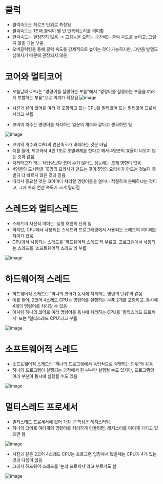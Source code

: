 # 클럭
- 클럭속도는 헤르츠 단위로 측정됨
- 클럭속도는 1초에 클럭이 몇 번 반복되는지를 의미함
- 클럭속도는 일정하지 않음 -> 고성능을 요하는 순간에는 클럭 속도를 높이고, 그렇지 않을 때는 낮춤.
- 오버클럭킹을 통해 클럭 속도를 강제적으로 높이는 것이 가능하지만, 그만큼 발열도 심해지기 때문에 권장되지 않음

# 코어와 멀티코어
- 오늘날의 CPU는 "명령어를 실행하는 부품"에서 "명령어를 실행하는 부품을 여러 개 포함하는 부품"으로 의미가 확장됨
![image](https://github.com/user-attachments/assets/9d046ec7-2036-44c1-8cab-dcddfcb75e3c)

- 사진과 같이 코어를 여러 개 포함하고 있는 CPU를 멀티코어 또는 멀티코어 프로세서라고 부름
- 코어의 개수는 명령어를 처리하는 일꾼의 개수와 같다고 생각하면 됨
  

![image](https://github.com/user-attachments/assets/d48b099b-a3d5-4479-bce1-bbd34e79c775)

- 코어의 개수와 CPU의 연산속도가 비례하는 것은 아님
- 예를 들어, 학교에서 4인 1조로 조별과제를 한다고 해서 4명분의 효율이 나오지 않는 것과 같음
- 처리하고자 하는 작업량보다 코어 수가 많아도 성능에는 크게 영향이 없음
- 4인분의 도시락을 10명의 요리사가 만드는 것이 5명의 요리사가 만드는 것보다 특별히 더 빠르지 않은 것과 같음
- 따라서 중요한 것은 코어마다 처리할 명령어들을 얼마나 적절하게 분배하냐는 것이고, 그에 따라 연산 속도가 크게 달라짐

# 스레드와 멀티스레드
- 스레드의 사전적 의미는 '실행 흐름의 단위'임
- 하지만, CPU에서 사용되는 스레드와 프로그래밍에서 사용되는 스레드의 의미에는 차이가 있음
- CPU에서 사용되는 스레드를 '하드웨어적 스레드'라 부르고, 프로그램에서 사용되는 스레드를 '소프트웨어적 스레드'라 부름

![image](https://github.com/user-attachments/assets/ebb0534b-50f2-4f85-a6cb-0561e4b5a98e)

# 하드웨어적 스레드
- 하드웨어적 스레드란 '하나의 코어가 동시에 처리하는 명령의 단위'와 같음
- 예를 들어, 2코어 4스레드 CPU는 명령어를 실행하는 부품 2개를 포함하고, 동시에 4개의 명령어를 처리할 수 있음
- 이처럼 하나의 코어로 여러 명령어를 동시에 처리하는 CPU를 '멀티스레드 프로세서' 또는 '멀티스레드 CPU'라고 부름

![image](https://github.com/user-attachments/assets/a768d020-99b4-46db-9191-7c9a507553c8)

# 소프트웨어적 스레드
- 소프트웨어적 스레드란 '하나의 프로그램에서 독립적으로 실행되는 단위'와 같음
- 하나의 프로그램이 실행되는 과정에서 한 부부만 실행될 수도 있지만, 프로그램의 여러 부분이 동시에 실행될 수도 있음

![image](https://github.com/user-attachments/assets/12ff9a93-4c34-4f57-8754-5e60636aad8c)

# 멀티스레드 프로세서
- 멀티스테드 프로세서에 있어 가장 큰 핵심은 레지스터임.
- 하나의 코어로 여러개의 명령어를 처리하게 만들려면, 레지스터를 여러개 가지고 있으면 됨
  
![image](https://github.com/user-attachments/assets/ba44541b-dbcd-430c-8f7b-446bbf43308f)

- 사진과 같은 2코어 4스레드 CPU는 프로그램 입장에서 봤을때는 CPU가 4개 있는 것과 다름이 없음
- 그래서 하드웨어 스레드를 '논리 프로세서'라고 부르기도 함

![image](https://github.com/user-attachments/assets/89f2e170-8060-473c-b16f-bfe0bb30f805)



  
  
